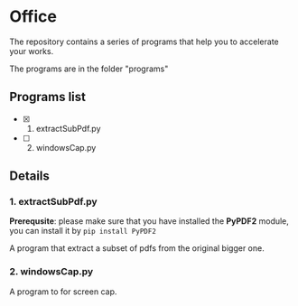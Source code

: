 # Office

The repository contains a series of programs that help you to accelerate your works.

The programs are in the folder "programs"

## Programs list
- [x] 1. extractSubPdf.py 
- [ ] 2. windowsCap.py    
## Details

### 1. extractSubPdf.py 
**Prerequsite**: please make sure that you have installed the **PyPDF2** module, you can install it by `pip install PyPDF2`

A program that extract a subset of pdfs from the original bigger one.

### 2. windowsCap.py

A program to for screen cap.
